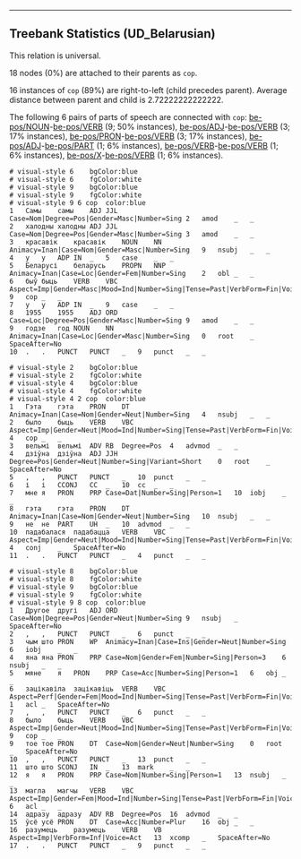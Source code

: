 

--------------------------------------------------------------------------------

## Treebank Statistics (UD_Belarusian)

This relation is universal.

18 nodes (0%) are attached to their parents as `cop`.

16 instances of `cop` (89%) are right-to-left (child precedes parent).
Average distance between parent and child is 2.72222222222222.

The following 6 pairs of parts of speech are connected with `cop`: [be-pos/NOUN]()-[be-pos/VERB]() (9; 50% instances), [be-pos/ADJ]()-[be-pos/VERB]() (3; 17% instances), [be-pos/PRON]()-[be-pos/VERB]() (3; 17% instances), [be-pos/ADJ]()-[be-pos/PART]() (1; 6% instances), [be-pos/VERB]()-[be-pos/VERB]() (1; 6% instances), [be-pos/X]()-[be-pos/VERB]() (1; 6% instances).


~~~ conllu
# visual-style 6	bgColor:blue
# visual-style 6	fgColor:white
# visual-style 9	bgColor:blue
# visual-style 9	fgColor:white
# visual-style 9 6 cop	color:blue
1	Самы	самы	ADJ	JJL	Case=Nom|Degree=Pos|Gender=Masc|Number=Sing	2	amod	_	_
2	халодны	халодны	ADJ	JJL	Case=Nom|Degree=Pos|Gender=Masc|Number=Sing	3	amod	_	_
3	красавік	красавік	NOUN	NN	Animacy=Inan|Case=Nom|Gender=Masc|Number=Sing	9	nsubj	_	_
4	у	у	ADP	IN	_	5	case	_	_
5	Беларусі	беларусь	PROPN	NNP	Animacy=Inan|Case=Loc|Gender=Fem|Number=Sing	2	obl	_	_
6	быў	быць	VERB	VBC	Aspect=Imp|Gender=Masc|Mood=Ind|Number=Sing|Tense=Past|VerbForm=Fin|Voice=Act	9	cop	_	_
7	у	у	ADP	IN	_	9	case	_	_
8	1955	1955	ADJ	ORD	Case=Loc|Degree=Pos|Gender=Masc|Number=Sing	9	amod	_	_
9	годзе	год	NOUN	NN	Animacy=Inan|Case=Loc|Gender=Masc|Number=Sing	0	root	_	SpaceAfter=No
10	.	.	PUNCT	PUNCT	_	9	punct	_	_

~~~


~~~ conllu
# visual-style 2	bgColor:blue
# visual-style 2	fgColor:white
# visual-style 4	bgColor:blue
# visual-style 4	fgColor:white
# visual-style 4 2 cop	color:blue
1	Гэта	гэта	PRON	DT	Animacy=Inan|Case=Nom|Gender=Neut|Number=Sing	4	nsubj	_	_
2	было	быць	VERB	VBC	Aspect=Imp|Gender=Neut|Mood=Ind|Number=Sing|Tense=Past|VerbForm=Fin|Voice=Act	4	cop	_	_
3	вельмі	вельмі	ADV	RB	Degree=Pos	4	advmod	_	_
4	дзіўна	дзіўна	ADJ	JJH	Degree=Pos|Gender=Neut|Number=Sing|Variant=Short	0	root	_	SpaceAfter=No
5	,	,	PUNCT	PUNCT	_	10	punct	_	_
6	і	і	CCONJ	CC	_	10	cc	_	_
7	мне	я	PRON	PRP	Case=Dat|Number=Sing|Person=1	10	iobj	_	_
8	гэта	гэта	PRON	DT	Animacy=Inan|Case=Nom|Gender=Neut|Number=Sing	10	nsubj	_	_
9	не	не	PART	UH	_	10	advmod	_	_
10	падабалася	падабацца	VERB	VBC	Aspect=Imp|Gender=Neut|Mood=Ind|Number=Sing|Tense=Past|VerbForm=Fin|Voice=Mid	4	conj	_	SpaceAfter=No
11	.	.	PUNCT	PUNCT	_	4	punct	_	_

~~~


~~~ conllu
# visual-style 8	bgColor:blue
# visual-style 8	fgColor:white
# visual-style 9	bgColor:blue
# visual-style 9	fgColor:white
# visual-style 9 8 cop	color:blue
1	Другое	другі	ADJ	ORD	Case=Nom|Degree=Pos|Gender=Neut|Number=Sing	9	nsubj	_	SpaceAfter=No
2	,	,	PUNCT	PUNCT	_	6	punct	_	_
3	чым	што	PRON	WP	Animacy=Inan|Case=Ins|Gender=Neut|Number=Sing	6	iobj	_	_
4	яна	яна	PRON	PRP	Case=Nom|Gender=Fem|Number=Sing|Person=3	6	nsubj	_	_
5	мяне	я	PRON	PRP	Case=Acc|Number=Sing|Person=1	6	obj	_	_
6	зацікавіла	зацікавіць	VERB	VBC	Aspect=Perf|Gender=Fem|Mood=Ind|Number=Sing|Tense=Past|VerbForm=Fin|Voice=Act	1	acl	_	SpaceAfter=No
7	,	,	PUNCT	PUNCT	_	6	punct	_	_
8	было	быць	VERB	VBC	Aspect=Imp|Gender=Neut|Mood=Ind|Number=Sing|Tense=Past|VerbForm=Fin|Voice=Act	9	cop	_	_
9	тое	тое	PRON	DT	Case=Nom|Gender=Neut|Number=Sing	0	root	_	SpaceAfter=No
10	,	,	PUNCT	PUNCT	_	13	punct	_	_
11	што	што	SCONJ	IN	_	13	mark	_	_
12	я	я	PRON	PRP	Case=Nom|Number=Sing|Person=1	13	nsubj	_	_
13	магла	магчы	VERB	VBC	Aspect=Imp|Gender=Fem|Mood=Ind|Number=Sing|Tense=Past|VerbForm=Fin|Voice=Act	6	acl	_	_
14	адразу	адразу	ADV	RB	Degree=Pos	16	advmod	_	_
15	ўсё	усё	PRON	DT	Case=Acc|Number=Plur	16	obj	_	_
16	разумець	разумець	VERB	VB	Aspect=Imp|VerbForm=Inf|Voice=Act	13	xcomp	_	SpaceAfter=No
17	.	.	PUNCT	PUNCT	_	9	punct	_	_

~~~


